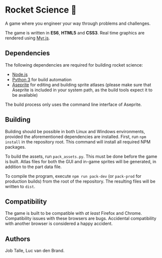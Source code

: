 # Rocket Science :rocket:
A game where you engineer your way through problems and challenges.

The game is written in **ES6**, **HTML5** and **CSS3**. Real time graphics are rendered using [Myr.js](https://github.com/jobtalle/myr.js).

## Dependencies
The following dependencies are required for building rocket science:

* [Node.js](https://www.nodejs.org)
* [Python 3](https://www.python.org) for build automation
* [Aseprite](https://github.com/aseprite/aseprite) for editing and building sprite atlases 
(please make sure that Aseprite is included in your system path, as the build tools expect it to be available)

The build process only uses the command line interface of Aseprite.

## Building
Building should be possible in both Linux and Windows environments, provided the aforementioned dependencies are installed.
First, run ``npm install`` in the repository root.
This command will install all required NPM packages.

To build the assets, run ``pack_assets.py``. This must be done before the game is built.
Atlas files for both the GUI and in-game sprites will be generated, in addition to the part data file.

To compile the program, execute ``npm run pack-dev``
(or ``pack-prod`` for production builds) from the root of the repository.
The resulting files will be written to ``dist``.

## Compatibility
The game is built to be compatible with _at least_ Firefox and Chrome.
Compatibility issues with these browsers are bugs.
Accidental compatibility with another browser is considered a happy accident.

## Authors
Job Talle,
Luc van den Brand.
